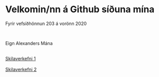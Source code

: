 <html>
    <head>
            <link rel="stylesheet" href="efnisyfirlit/efnisyfirlit.css.css">
    </head>
    <body>
        <h1>Velkomin/nn á Github síðuna mína</h1>
        <p>Fyrir vefsíðhönnun 203 á vorönn 2020</p>
            <br>
            <p>Eign Alexanders Mána</p>
            <br>
                <a href="https://github.com/Alexander-Mani/verkefni1">Skilaverkefni 1</a>
            <br>
            <br>
                <a href="Alexander-Mani.github.io/2020-Vor/recipes/index.html">Skilaverkefni 2</a>
        
   </body>
</html>



